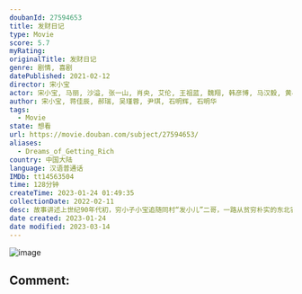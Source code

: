 ```yaml
---
doubanId: 27594653
title: 发财日记
type: Movie
score: 5.7
myRating: 
originalTitle: 发财日记
genre: 剧情, 喜剧
datePublished: 2021-02-12
director: 宋小宝
actor: 宋小宝, 马丽, 沙溢, 张一山, 肖央, 艾伦, 王祖蓝, 魏翔, 韩彦博, 马汉毅, 黄小蕾, 肖添仁, 文松, 宋晓峰, 张家豪, 程野, 杨树林, 王小虎, 贾舒涵, 周弋楠, 孙小飞, 郑千里
author: 宋小宝, 蒋佳辰, 郝瑞, 吴瑾蓉, 尹琪, 石明辉, 石明华
tags:
  - Movie
state: 想看
url: https://movie.douban.com/subject/27594653/
aliases:
  - Dreams_of_Getting_Rich
country: 中国大陆
language: 汉语普通话
IMDb: tt14563504
time: 128分钟
createTime: 2023-01-24 01:49:35
collectionDate: 2022-02-11
desc: 故事讲述上世纪90年代初，穷小子小宝追随同村“发小儿”二哥，一路从贫穷朴实的东北农村来到了经济飞速发展的深圳。期间，两人无意中收留了一个嗷嗷待哺的婴儿，生活困窘的小宝和二哥该如何将孩子抚养长大？当小宝...
date created: 2023-01-24
date modified: 2023-03-14
---
```


![image](p2632091530.jpg)

Comment:
---
